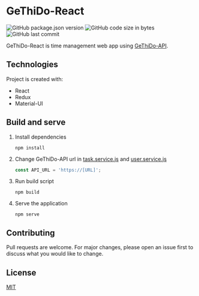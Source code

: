 # GeThiDo-React

![GitHub package.json version](https://img.shields.io/github/package-json/v/michalmarchewczyk/gethido-react)
![GitHub code size in bytes](https://img.shields.io/github/languages/code-size/michalmarchewczyk/gethido-react)
![GitHub last commit](https://img.shields.io/github/last-commit/michalmarchewczyk/gethido-react)

GeThiDo-React is time management web app using [GeThiDo-API](https://github.com/michalmarchewczyk/gethido-api).

## Technologies
Project is created with:
- React
- Redux
- Material-UI

## Build and serve
1. Install dependencies
    ```
    npm install
    ```

1. Change GeThiDo-API url in [task.service.js](src/services/task.service.js) and [user.service.js](src/services/user.service.js)
    ```javascript
   const API_URL = 'https://[URL]';
    ```

1. Run build script
    ```
    npm build
    ```

1. Serve the application
    ```
    npm serve
    ```

## Contributing
Pull requests are welcome. For major changes, please open an issue first to discuss what you would like to change.

## License
[MIT](LICENSE)
